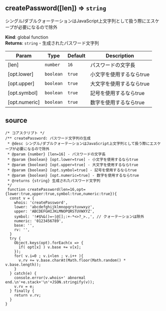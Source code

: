 <a name="createPassword"></a>

## createPassword([len]) ⇒ <code>string</code>
シングル/ダブルクォーテーションはJavaScript上文字列として扱う際にエスケープが必要になるので除外

**Kind**: global function  
**Returns**: <code>string</code> - 生成されたパスワード文字列  

| Param | Type | Default | Description |
| --- | --- | --- | --- |
| [len] | <code>number</code> | <code>16</code> | パスワードの文字長 |
| [opt.lower] | <code>boolean</code> | <code>true</code> | 小文字を使用するならtrue |
| [opt.upper] | <code>boolean</code> | <code>true</code> | 大文字を使用するならtrue |
| [opt.symbol] | <code>boolean</code> | <code>true</code> | 記号を使用するならtrue |
| [opt.numeric] | <code>boolean</code> | <code>true</code> | 数字を使用するならtrue |


## source

```
/* コアスクリプト */
/** createPassword: パスワード文字列の生成
 * @desc シングル/ダブルクォーテーションはJavaScript上文字列として扱う際にエスケープが必要になるので除外
 * @param {number} [len=16] - パスワードの文字長
 * @param {boolean} [opt.lower=true] - 小文字を使用するならtrue 
 * @param {boolean} [opt.upper=true] - 大文字を使用するならtrue 
 * @param {boolean} [opt.symbol=true] - 記号を使用するならtrue 
 * @param {boolean} [opt.numeric=true] - 数字を使用するならtrue 
 * @returns {string} 生成されたパスワード文字列
 */
 function createPassword(len=16,opt={lower:true,upper:true,symbol:true,numeric:true}){
  const v = {
    whois: 'createPassword',
    lower: 'abcdefghijklmnopqrstuvwxyz',
    upper: 'ABCDEFGHIJKLMNOPQRSTUVWXYZ',
    symbol: '!#$%&()=~|@[];:+-*<>?_>.,', // クォーテーションは除外
    numeric: '0123456789',
    base: '',
    rv: '',
  }
  try {
    Object.keys(opt).forEach(x => {
      if( opt[x] ) v.base += v[x];
    });
    for( v.i=0 ; v.i<len ; v.i++ ){
      v.rv += v.base.charAt(Math.floor(Math.random() * v.base.length));
    }
  } catch(e) {
    console.error(v.whois+' abnormal end.\n'+e.stack+'\n'+JSON.stringify(v));
    v.rv = e;
  } finally {
    return v.rv;
  }
}
```
